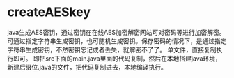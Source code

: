 # createAESkey
java生成AES密钥，通过密钥在在线AES加密解密网站可对密码等进行加密解密。可通过指定字符串生成密钥，也可随机生成密钥。保存密码的情况下，是通过指定字符串生成密钥，不然密钥忘记或者丢失，就解密不了了。
单文件，直接复制执行即可。
即把src下面的main.java里面的代码复制，然后在本地搭建java环境，新建后缀位.java的文件，把代码复制进去，本地编译执行。